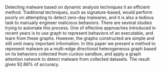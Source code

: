 Detecting malware based on dynamic analysis techniques it an efficient method. Traditional techniques, such as signature-based, would perform poorly on attempting to detect zero-day malwares, and it is also a tedious task to manually engineer malicious behaviors. There are several studies trying to automate this process. One of effective approaches introduced in recent years is to use graph to represent behaviors of an executable, and learn from these graphs. However, the graphs constructed are simple and still omit many important information. In this paper we present a method to represent malware as a multi-edge directional heterogeneous graph based on its behaviors collected from cuckoo sandbox, and apply a graph attention network to detect malware from collected datasets. The result gives 92.66% of accuracy.
